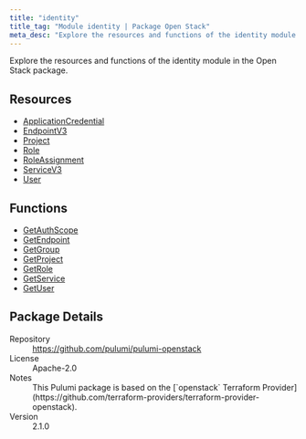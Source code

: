 ```yaml
---
title: "identity"
title_tag: "Module identity | Package Open Stack"
meta_desc: "Explore the resources and functions of the identity module in the Open Stack package."
---
```


<!-- WARNING: this file was generated by Pulumi Docs Generator. -->
<!-- Do not edit by hand unless you're certain you know what you are doing! -->

Explore the resources and functions of the identity module in the Open Stack package.

<h2 id="resources">Resources</h2>
<ul class="api">
    <li><a href="applicationcredential" title="ApplicationCredential"><span class="symbol resource"></span>ApplicationCredential</a></li>
    <li><a href="endpointv3" title="EndpointV3"><span class="symbol resource"></span>EndpointV3</a></li>
    <li><a href="project" title="Project"><span class="symbol resource"></span>Project</a></li>
    <li><a href="role" title="Role"><span class="symbol resource"></span>Role</a></li>
    <li><a href="roleassignment" title="RoleAssignment"><span class="symbol resource"></span>RoleAssignment</a></li>
    <li><a href="servicev3" title="ServiceV3"><span class="symbol resource"></span>ServiceV3</a></li>
    <li><a href="user" title="User"><span class="symbol resource"></span>User</a></li>
</ul>

<h2 id="functions">Functions</h2>
<ul class="api">
    <li><a href="getauthscope" title="GetAuthScope"><span class="symbol function"></span>GetAuthScope</a></li>
    <li><a href="getendpoint" title="GetEndpoint"><span class="symbol function"></span>GetEndpoint</a></li>
    <li><a href="getgroup" title="GetGroup"><span class="symbol function"></span>GetGroup</a></li>
    <li><a href="getproject" title="GetProject"><span class="symbol function"></span>GetProject</a></li>
    <li><a href="getrole" title="GetRole"><span class="symbol function"></span>GetRole</a></li>
    <li><a href="getservice" title="GetService"><span class="symbol function"></span>GetService</a></li>
    <li><a href="getuser" title="GetUser"><span class="symbol function"></span>GetUser</a></li>
</ul>

<h2 id="package-details">Package Details</h2>
<dl class="package-details">
	<dt>Repository</dt>
	<dd><a href="https://github.com/pulumi/pulumi-openstack">https://github.com/pulumi/pulumi-openstack</a></dd>
	<dt>License</dt>
	<dd>Apache-2.0</dd>
	<dt>Notes</dt>
	<dd>This Pulumi package is based on the [`openstack` Terraform Provider](https://github.com/terraform-providers/terraform-provider-openstack).</dd>
	<dt>Version</dt>
	<dd>2.1.0</dd>
</dl>

